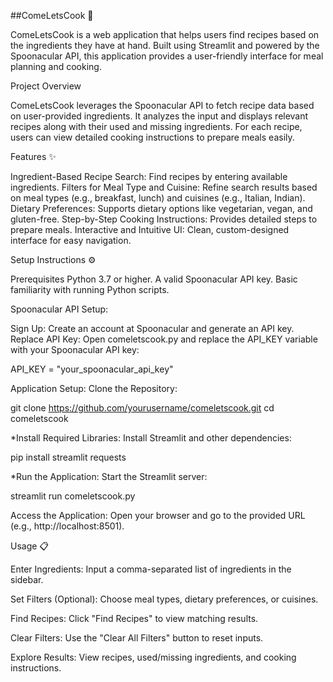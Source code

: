 ##ComeLetsCook 🍴

ComeLetsCook is a web application that helps users find recipes based on the ingredients they have at hand. Built using Streamlit and powered by the Spoonacular API, this application provides a user-friendly interface for meal planning and cooking.

Project Overview

ComeLetsCook leverages the Spoonacular API to fetch recipe data based on user-provided ingredients. It analyzes the input and displays relevant recipes along with their used and missing ingredients. For each recipe, users can view detailed cooking instructions to prepare meals easily.

Features ✨

Ingredient-Based Recipe Search: Find recipes by entering available ingredients.
Filters for Meal Type and Cuisine: Refine search results based on meal types (e.g., breakfast, lunch) and cuisines (e.g., Italian, Indian).
Dietary Preferences: Supports dietary options like vegetarian, vegan, and gluten-free.
Step-by-Step Cooking Instructions: Provides detailed steps to prepare meals.
Interactive and Intuitive UI: Clean, custom-designed interface for easy navigation.

Setup Instructions ⚙️

Prerequisites
Python 3.7 or higher.
A valid Spoonacular API key.
Basic familiarity with running Python scripts.

Spoonacular API Setup:

Sign Up: Create an account at Spoonacular and generate an API key.
Replace API Key: Open comeletscook.py and replace the API_KEY variable with your Spoonacular API key:

API_KEY = "your_spoonacular_api_key"


Application Setup:
Clone the Repository:

git clone https://github.com/yourusername/comeletscook.git
cd comeletscook


*Install Required Libraries:
Install Streamlit and other dependencies:

pip install streamlit requests


*Run the Application:
Start the Streamlit server:

streamlit run comeletscook.py


Access the Application:
Open your browser and go to the provided URL (e.g., http://localhost:8501).

Usage 📋

Enter Ingredients: Input a comma-separated list of ingredients in the sidebar.

Set Filters (Optional): Choose meal types, dietary preferences, or cuisines.

Find Recipes: Click "Find Recipes" to view matching results.

Clear Filters: Use the "Clear All Filters" button to reset inputs.

Explore Results: View recipes, used/missing ingredients, and cooking instructions.
